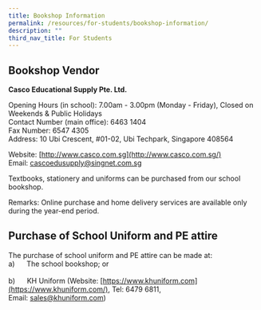 ```yaml
---
title: Bookshop Information
permalink: /resources/for-students/bookshop-information/
description: ""
third_nav_title: For Students
---
```

Bookshop Vendor
---------------

**Casco Educational Supply Pte. Ltd.**

Opening Hours (in school): 7.00am - 3.00pm (Monday - Friday), Closed on Weekends & Public Holidays <br>
Contact Number (main office): 6463 1404 <br>
Fax Number: 6547 4305 <br>
Address: 10 Ubi Crescent, #01-02, Ubi Techpark, Singapore 408564

Website: [http://www.casco.com.sg](http://www.casco.com.sg/) <br>
Email: [cascoedusupply@singnet.com.sg](mailto:cascoedusupply@singnet.com.sg)

Textbooks, stationery and uniforms can be purchased from our school bookshop.

Remarks: Online purchase and home delivery services are available only during the year-end period.    

Purchase of School Uniform and PE attire
----------------------------------------

The purchase of school uniform and PE attire can be made at:
<br>
a)      The school bookshop; or  
<br>
b)      KH Uniform (Website: [https://www.khuniform.com](https://www.khuniform.com/), Tel: 6479 6811, Email: [sales@khuniform.com](mailto:sales@khuniform.com))